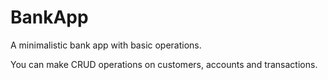 # BankApp
A minimalistic bank app with basic operations.


You can make CRUD operations on customers, accounts and transactions.
